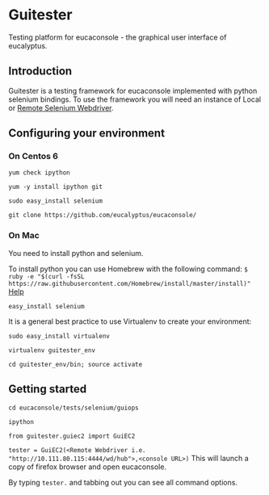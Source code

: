 # Guitester
Testing platform for eucaconsole - the graphical user interface of eucalyptus. 

## Introduction

Guitester is a testing framework for eucaconsole implemented with python selenium bindings. To use the framework you will need an instance of Local or [Remote Selenium Webdriver](https://github.com/eucalyptus/guitester/wiki/Setting-up-Remote-Selenium-Webdriver,-VNC-server-and-Firefox-on-Centos-6).


## Configuring your environment

### On Centos 6

`yum check ipython`

 `yum -y install ipython git`

 `sudo easy_install selenium`

 `git clone https://github.com/eucalyptus/eucaconsole/`

### On Mac

You need to install python and selenium. 

To install python you can use Homebrew with the following command:
`$ ruby -e "$(curl -fsSL https://raw.githubusercontent.com/Homebrew/install/master/install)" `
[Help](http://docs.python-guide.org/en/latest/starting/install/osx/)

`easy_install selenium`

It is a general best practice to use Virtualenv to create your environment:

`sudo easy_install virtualenv`

`virtualenv guitester_env`

`cd guitester_env/bin; source activate`





## Getting started

`cd eucaconsole/tests/selenium/guiops`

`ipython`

`from guitester.guiec2 import GuiEC2`

`tester = GuiEC2(<Remote Webdriver i.e. "http://10.111.80.115:4444/wd/hub">,<console URL>)`
This will launch a copy of firefox browser and open eucaconsole.

By typing `tester.` and tabbing out you can see all command options.
